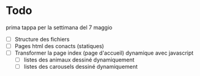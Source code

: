 # Todo

prima tappa per la settimana del 7 maggio

- [ ] Structure des fichiers
- [ ] Pages html des conacts (statiques)
- [ ] Transformer la page index (page d'accueil) dynamique avec javascript
    - [ ] listes des animaux dessiné dynamiquement
    - [ ] listes des carousels dessiné dynamiquement
